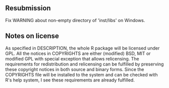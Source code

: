 
## Resubmission

Fix WARNING about non-empty directory of 'inst/libs' on Windows.

## Notes on license

As specified in DESCRIPTION, the whole R package will be licensed under GPL. All the notices in COPYRIGHTS are either (modified) BSD, MIT or modified GPL with special exception that allows relicensing. The requirements for redistribution and relicensing can be fulfilled by preserving these copyright notices in both source and binary forms. Since the COPYRIGHTS file will be installed to the system and can be checked with R's help system, I see these requirements are already fulfilled. 